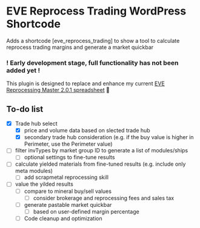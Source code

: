 # EVE Reprocess Trading WordPress Shortcode
Adds a shortcode [eve_reprocess_trading] to show a tool to calculate reprocess trading margins and generate a market quickbar

### ! Early development stage, full functionality has not been added yet !

This plugin is designed to replace and enhance my current [EVE Reprocessing Master 2.0.1 spreadsheet](https://docs.google.com/spreadsheets/d/13WKDTn-dqjOnJ2HG1KWYh4hZ8Pxv87vWsUtC65It5Mw/edit?usp=sharing) 🔗

## To-do list
- [x] Trade hub select
  - [x] price and volume data based on slected trade hub
  - [x] secondary trade hub consideration (e.g. if the buy value is higher in Perimeter, use the Perimeter value)
- [ ] filter invTypes by market group ID to generate a list of modules/ships
  - [ ] optional settings to fine-tune results
- [ ] calculate yielded materials from fine-tuned results (e.g. include only meta modules)
  - [ ] add scrapmetal reprocessing skill
- [ ] value the yilded results
  - [ ] compare to mineral buy/sell values
    - [ ] consider brokerage and reprocessing fees and sales tax
  - [ ] generate pastable market quickbar
    - [ ] based on user-defined margin percentage
       
  - [ ] Code cleanup and optimization
